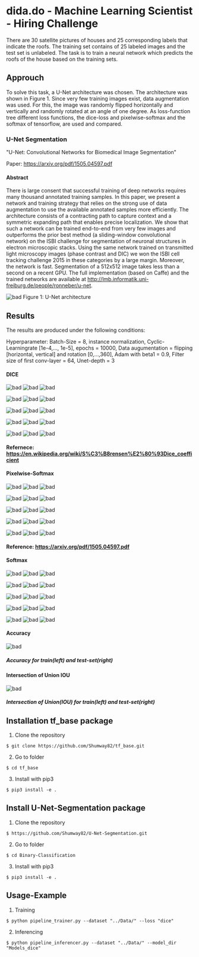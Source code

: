 # dida.do - Machine Learning Scientist - Hiring Challenge

There are 30 satellite pictures of houses and 25 corresponding labels that indicate the roofs. The training set contains of 25 labeled images and the test set is unlabeled. The task is to train a neural network which predicts the roofs of the house based on the training sets. 

## Approuch

To solve this task, a U-Net architecture was chosen. The architecture was shown in Figure 1. Since very few training images exist, data augmentation was used. For this, the image was randomly flipped horizontally and vertically and randomly rotated at an angle of one degree. As loss-function tree different loss functions, the dice-loss and pixelwise-softmax and the softmax of tensorflow, are used and compared. 

### U-Net Segmentation

"U-Net: Convolutional Networks for Biomedical Image Segmentation"

Paper: https://arxiv.org/pdf/1505.04597.pdf

#### Abstract
There is large consent that successful training of deep networks
requires many thousand annotated training samples. In this paper,
we present a network and training strategy that relies on the strong
use of data augmentation to use the available annotated samples more
efficiently. The architecture consists of a contracting path to capture
context and a symmetric expanding path that enables precise localization.
We show that such a network can be trained end-to-end from very
few images and outperforms the prior best method (a sliding-window
convolutional network) on the ISBI challenge for segmentation of neuronal
structures in electron microscopic stacks. Using the same network
trained on transmitted light microscopy images (phase contrast
and DIC) we won the ISBI cell tracking challenge 2015 in these categories
by a large margin. Moreover, the network is fast. Segmentation
of a 512x512 image takes less than a second on a recent GPU. The full
implementation (based on Caffe) and the trained networks are available
at http://lmb.informatik.uni-freiburg.de/people/ronneber/u-net.

![bad](http://deeplearning.net/tutorial/_images/unet.jpg)
Figure 1: U-Net architecture

## Results

The results are produced under the following conditions:

Hyperparameter: Batch-Size = 8, instance normalization, Cyclic-Learningrate [1e-4,..., 1e-5], epochs = 10000, Data augumentation = flipping [horizontal, vertical] and rotation [0,...,360], Adam with beta1 = 0.9, Filter size of first conv-layer = 64, Unet-depth = 3  

#### DICE

![bad](https://github.com/Shumway82/U-Net-Segmentation/blob/master/Data/predictions/dice/mask_000000.png)
![bad](https://github.com/Shumway82/U-Net-Segmentation/blob/master/Data/predictions/dice/image_000000.png)
![bad](https://github.com/Shumway82/U-Net-Segmentation/blob/master/Data/test_X/535.png)

![bad](https://github.com/Shumway82/U-Net-Segmentation/blob/master/Data/predictions/dice/mask_000001.png)
![bad](https://github.com/Shumway82/U-Net-Segmentation/blob/master/Data/predictions/dice/image_000001.png)
![bad](https://github.com/Shumway82/U-Net-Segmentation/blob/master/Data/test_X/537.png)

![bad](https://github.com/Shumway82/U-Net-Segmentation/blob/master/Data/predictions/dice/mask_000002.png)
![bad](https://github.com/Shumway82/U-Net-Segmentation/blob/master/Data/predictions/dice/image_000002.png)
![bad](https://github.com/Shumway82/U-Net-Segmentation/blob/master/Data/test_X/539.png)

![bad](https://github.com/Shumway82/U-Net-Segmentation/blob/master/Data/predictions/dice/mask_000003.png)
![bad](https://github.com/Shumway82/U-Net-Segmentation/blob/master/Data/predictions/dice/image_000003.png)
![bad](https://github.com/Shumway82/U-Net-Segmentation/blob/master/Data/test_X/551.png)

![bad](https://github.com/Shumway82/U-Net-Segmentation/blob/master/Data/predictions/dice/mask_000004.png)
![bad](https://github.com/Shumway82/U-Net-Segmentation/blob/master/Data/predictions/dice/image_000004.png)
![bad](https://github.com/Shumway82/U-Net-Segmentation/blob/master/Data/test_X/553.png)
#### Refernece: https://en.wikipedia.org/wiki/S%C3%B8rensen%E2%80%93Dice_coefficient

#### Pixelwise-Softmax

![bad](https://github.com/Shumway82/U-Net-Segmentation/blob/master/Data/predictions/pixel/mask_000000.png)
![bad](https://github.com/Shumway82/U-Net-Segmentation/blob/master/Data/predictions/pixel/image_000000.png)
![bad](https://github.com/Shumway82/U-Net-Segmentation/blob/master/Data/test_X/535.png)

![bad](https://github.com/Shumway82/U-Net-Segmentation/blob/master/Data/predictions/pixel/mask_000001.png)
![bad](https://github.com/Shumway82/U-Net-Segmentation/blob/master/Data/predictions/pixel/image_000001.png)
![bad](https://github.com/Shumway82/U-Net-Segmentation/blob/master/Data/test_X/537.png)

![bad](https://github.com/Shumway82/U-Net-Segmentation/blob/master/Data/predictions/pixel/mask_000002.png)
![bad](https://github.com/Shumway82/U-Net-Segmentation/blob/master/Data/predictions/pixel/image_000002.png)
![bad](https://github.com/Shumway82/U-Net-Segmentation/blob/master/Data/test_X/539.png)

![bad](https://github.com/Shumway82/U-Net-Segmentation/blob/master/Data/predictions/pixel/mask_000003.png)
![bad](https://github.com/Shumway82/U-Net-Segmentation/blob/master/Data/predictions/pixel/image_000003.png)
![bad](https://github.com/Shumway82/U-Net-Segmentation/blob/master/Data/test_X/551.png)

![bad](https://github.com/Shumway82/U-Net-Segmentation/blob/master/Data/predictions/pixel/mask_000004.png)
![bad](https://github.com/Shumway82/U-Net-Segmentation/blob/master/Data/predictions/pixel/image_000004.png)
![bad](https://github.com/Shumway82/U-Net-Segmentation/blob/master/Data/test_X/553.png)
#### Reference: https://arxiv.org/pdf/1505.04597.pdf

#### Softmax

![bad](https://github.com/Shumway82/U-Net-Segmentation/blob/master/Data/predictions/softmax/mask_000000.png)
![bad](https://github.com/Shumway82/U-Net-Segmentation/blob/master/Data/predictions/softmax/image_000000.png)
![bad](https://github.com/Shumway82/U-Net-Segmentation/blob/master/Data/test_X/535.png)

![bad](https://github.com/Shumway82/U-Net-Segmentation/blob/master/Data/predictions/softmax/mask_000001.png)
![bad](https://github.com/Shumway82/U-Net-Segmentation/blob/master/Data/predictions/softmax/image_000001.png)
![bad](https://github.com/Shumway82/U-Net-Segmentation/blob/master/Data/test_X/537.png)

![bad](https://github.com/Shumway82/U-Net-Segmentation/blob/master/Data/predictions/softmax/mask_000002.png)
![bad](https://github.com/Shumway82/U-Net-Segmentation/blob/master/Data/predictions/softmax/image_000002.png)
![bad](https://github.com/Shumway82/U-Net-Segmentation/blob/master/Data/test_X/539.png)

![bad](https://github.com/Shumway82/U-Net-Segmentation/blob/master/Data/predictions/softmax/mask_000003.png)
![bad](https://github.com/Shumway82/U-Net-Segmentation/blob/master/Data/predictions/softmax/image_000003.png)
![bad](https://github.com/Shumway82/U-Net-Segmentation/blob/master/Data/test_X/551.png)

![bad](https://github.com/Shumway82/U-Net-Segmentation/blob/master/Data/predictions/softmax/mask_000004.png)
![bad](https://github.com/Shumway82/U-Net-Segmentation/blob/master/Data/predictions/softmax/image_000004.png)
![bad](https://github.com/Shumway82/U-Net-Segmentation/blob/master/Data/test_X/553.png)

#### Accuracy
![bad](https://github.com/Shumway82/U-Net-Segmentation/blob/master/Data/images/accuracy.png)
##### Accuracy for train(left) and test-set(right) 

#### Intersection of Union IOU
![bad](https://github.com/Shumway82/U-Net-Segmentation/blob/master/Data/images/iou.png)
##### Intersection of Union(IOU) for train(left) and test-set(right) 

## Installation tf_base package
1. Clone the repository
```
$ git clone https://github.com/Shumway82/tf_base.git
```
2. Go to folder
```
$ cd tf_base
```
3. Install with pip3
``` 
$ pip3 install -e .
```

## Install U-Net-Segmentation package

1. Clone the repository
```
$ https://github.com/Shumway82/U-Net-Segmentation.git
```
2. Go to folder
```
$ cd Binary-Classification
```
3. Install with pip3
```
$ pip3 install -e .
```

## Usage-Example

1. Training
```
$ python pipeline_trainer.py --dataset "../Data/" --loss "dice"
```

2. Inferencing
```
$ python pipeline_inferencer.py --dataset "../Data/" --model_dir "Models_dice" 
```

